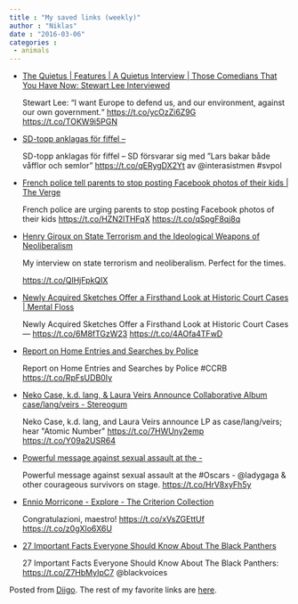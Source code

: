 ```yaml
---
title : "My saved links (weekly)"
author : "Niklas"
date : "2016-03-06"
categories : 
 - animals
---
```


- [The Quietus | Features | A Quietus Interview | Those Comedians That You Have Now: Stewart Lee Interviewed](http://thequietus.com/articles/19817-stewart-lee-interview)
    
    Stewart Lee: “I want Europe to defend us, and our environment, against our own government.“ https://t.co/ycOzZi6Z9G https://t.co/TOKW9i5PGN
    
- [SD-topp anklagas för fiffel –](https://t.co/qERygDX2Yt)
    
    SD-topp anklagas för fiffel – SD försvarar sig med ”Lars bakar både våfflor och semlor” https://t.co/qERygDX2Yt av @interasistmen #svpol
    
    
- [French police tell parents to stop posting Facebook photos of their kids | The Verge](http://www.theverge.com/2016/3/2/11145184/france-facebook-kids-photos-privacy?utm_campaign=theverge&utm_content=chorus&utm_medium=social&utm_source=twitter)
    
    French police are urging parents to stop posting Facebook photos of their kids https://t.co/HZN2lTHFqX https://t.co/qSpgF8qj8q
    
- [Henry Giroux on State Terrorism and the Ideological Weapons of Neoliberalism](http://www.truth-out.org/progressivepicks/item/35007-henry-giroux-on-state-terrorism-and-the-ideological-weapons-of-neoliberalism)
    
    My interview on state terrorism and neoliberalism. Perfect for the times.
    
    https://t.co/QlHjFpkQIX
    
- [Newly Acquired Sketches Offer a Firsthand Look at Historic Court Cases | Mental Floss](http://www.mentalfloss.com/article/76296/newly-acquired-sketches-offer-firsthand-look-historic-court-cases)
    
    Newly Acquired Sketches Offer a Firsthand Look at Historic Court Cases — https://t.co/6M8fTGzW23 https://t.co/4AOfa4TFwD
    
- [Report on Home Entries and Searches by Police](http://www.nytimes.com/glogin?URI=http%3A%2F%2Fwww.nytimes.com%2Finteractive%2F2016%2F03%2F01%2Fnyregion%2Freport-on-home-entries-and-searches-by-the-police.html%3Femc%3Dedit_tnt_20160302%26nlid%3D20720921%26tntemail0%3Dy%26_r%3D2)
    
    Report on Home Entries and Searches by Police #CCRB https://t.co/RpFsUDB0Iy
    
    
- [Neko Case, k.d. lang, & Laura Veirs Announce Collaborative Album case/lang/veirs - Stereogum](http://www.stereogum.com/1862434/neko-case-k-d-lang-laura-veirs-announce-collaborative-album-caselangveirs/mp3s/)
    
    Neko Case, k.d. lang, and Laura Veirs announce LP as case/lang/veirs; hear "Atomic Number" https://t.co/7HWUny2emp https://t.co/Y09a2USR64
    
- [Powerful message against sexual assault at the -](http://itsonus.org)
    
    Powerful message against sexual assault at the #Oscars - @ladygaga & other courageous survivors on stage. https://t.co/HrV8xyFh5y
    
    
- [Ennio Morricone - Explore - The Criterion Collection](https://www.criterion.com/explore/71-ennio-morricone)
    
    Congratulazioni, maestro! https://t.co/xVsZGEttUf https://t.co/z0gXlo6X6U
    
- [27 Important Facts Everyone Should Know About The Black Panthers](http://www.huffingtonpost.com/entry/27-important-facts-everyone-should-know-about-the-black-panthers_us_56c4d853e4b08ffac1276462)
    
    27 Important Facts Everyone Should Know About The Black Panthers: https://t.co/Z7HbMyIpC7 @blackvoices
    

Posted from [Diigo](https://www.diigo.com). The rest of my favorite links are [here](https://www.diigo.com/user/npivic).
